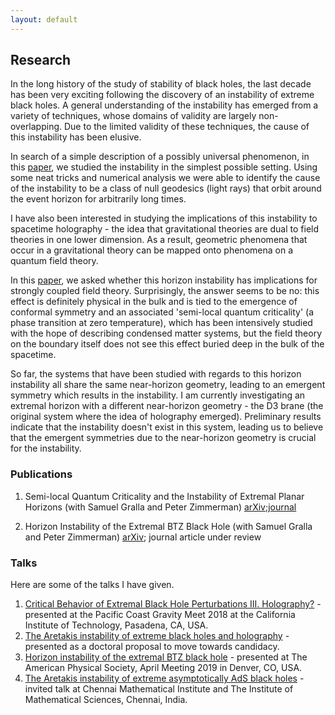 ```yaml
---
layout: default
---
```


## Research

In the long history of the study of stability of black holes, the last decade has been very exciting following the discovery of an instability of extreme black holes. A general understanding of the instability has emerged from a variety of techniques, whose domains of validity are largely non-overlapping. Due to the limited validity of these techniques, the cause of this instability has been elusive.

In search of a simple description of a possibly universal phenomenon, in this [paper](https://arxiv.org/pdf/1911.11164.pdf), we studied the instability in the simplest possible setting. Using some neat tricks and numerical analysis we were able to identify the cause of the instability to be a class of null geodesics (light rays) that orbit around the event horizon for arbitrarily long times.

I have also been interested in studying the implications of this instability to spacetime holography - the idea that gravitational theories are dual to field theories in one lower dimension. As a result, geometric phenomena that occur in a gravitational theory can be mapped onto phenomena on a quantum field theory. 

In this [paper](https://arxiv.org/pdf/1808.07053.pdf), we asked whether this horizon instability has implications for strongly coupled field theory. Surprisingly, the answer seems to be no: this effect is definitely physical in the bulk and is tied to the emergence of conformal symmetry and an associated 'semi-local quantum criticality' (a phase transition at zero temperature), which has been intensively studied with the hope of describing condensed matter systems, but the field theory on the boundary itself does not see this effect buried deep in the bulk of the spacetime.

So far, the systems that have been studied with regards to this horizon instability all share the same near-horizon geometry, leading to an emergent symmetry which results in the instability. I am currently investigating an extremal horizon with a different near-horizon geometry - the D3 brane (the original system where the idea of holography emerged). Preliminary results indicate that the instability doesn't exist in this system, leading us to believe that the emergent symmetries due to the near-horizon geometry is crucial for the instability.

### Publications
 
1. Semi-local Quantum Criticality and the Instability of Extremal Planar Horizons (with Samuel Gralla and Peter Zimmerman) [arXiv](https://arxiv.org/pdf/1808.07053.pdf);[journal](https://link.springer.com/article/10.1007/JHEP12(2018)087)

2. Horizon Instability of the Extremal BTZ Black Hole (with Samuel Gralla and Peter Zimmerman) [arXiv](https://arxiv.org/pdf/1911.11164.pdf); journal article under review

### Talks

Here are some of the talks I have given.

1. [Critical Behavior of Extremal Black Hole Perturbations III. Holography?](documents/Caltech_talk.pdf) - presented at the Pacific Coast Gravity Meet 2018 at the California Institute of Technology, Pasadena, CA, USA.
2. [The Aretakis instability of extreme black holes and holography](documents/Oral_Exam.pdf) - presented as a doctoral proposal to move towards candidacy.
3. [Horizon instability of the extremal BTZ black hole](documents/APS_Talk_2019.pdf) - presented at The American Physical Society, April Meeting 2019 in Denver, CO, USA.
4. [The Aretakis instability of extreme asymptotically AdS black holes](documents/CMI_Arun_Ravishankar.pdf) - invited talk at Chennai Mathematical Institute and The Institute of Mathematical Sciences, Chennai, India.




